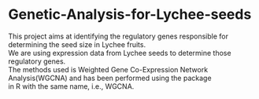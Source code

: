 # Genetic-Analysis-for-Lychee-seeds
This project aims at identifying the regulatory genes responsible for determining the seed size in Lychee fruits.  
We are using expression data from Lychee seeds to determine those regulatory genes.  
The methods used is Weighted Gene Co-Expression Network Analysis(WGCNA) and has been performed using the package  
in R with the same name, i.e., WGCNA.  

